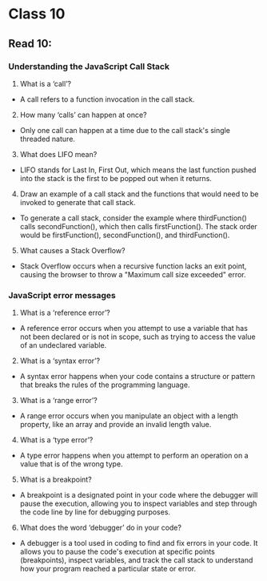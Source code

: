 # Class 10

## Read 10:

### Understanding the JavaScript Call Stack

1. What is a ‘call’?
- A call refers to a function invocation in the call stack.

2. How many ‘calls’ can happen at once?
- Only one call can happen at a time due to the call stack's single threaded nature.

3. What does LIFO mean?
- LIFO stands for Last In, First Out, which means the last function pushed into the stack is the first to be popped out when it returns.

4. Draw an example of a call stack and the functions that would need to be invoked to generate that call stack.
- To generate a call stack, consider the example where thirdFunction() calls secondFunction(), which then calls firstFunction(). The stack order would be firstFunction(), secondFunction(), and thirdFunction().

5. What causes a Stack Overflow?
- Stack Overflow occurs when a recursive function lacks an exit point, causing the browser to throw a "Maximum call size exceeded" error.

### JavaScript error messages

1. What is a ‘reference error’?
- A reference error occurs when you attempt to use a variable that has not been declared or is not in scope, such as trying to access the value of an undeclared variable.

2. What is a ‘syntax error’?
- A syntax error happens when your code contains a structure or pattern that breaks the rules of the programming language.

3. What is a ‘range error’?
- A range error occurs when you manipulate an object with a length property, like an array and provide an invalid length value.

4. What is a ‘type error’?
- A type error happens when you attempt to perform an operation on a value that is of the wrong type.

5. What is a breakpoint?
- A breakpoint is a designated point in your code where the debugger will pause the execution, allowing you to inspect variables and step through the code line by line for debugging purposes.

6. What does the word ‘debugger’ do in your code?
-  A debugger is a tool used in coding to find and fix errors in your code. It allows you to pause the code's execution at specific points (breakpoints), inspect variables, and track the call stack to understand how your program reached a particular state or error.